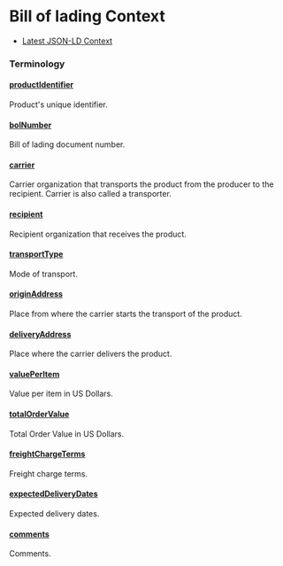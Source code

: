 # Bill of lading Context

- [Latest JSON-LD Context](./bill-of-lading-v1.0.jsonld)

### Terminology

<h4 id="productIdentifier"><a href="#productIdentifier">productIdentifier</a></h4>

Product's unique identifier. 

<h4 id="bolNumber"><a href="#bolNumber">bolNumber</a></h4>

Bill of lading document number. 

<h4 id="carrier"><a href="#carrier">carrier</a></h4>

Carrier organization that transports the product from the producer to the recipient. Carrier is also called a transporter.

<h4 id="recipient"><a href="#recipient">recipient</a></h4>

Recipient organization that receives the product. 

<h4 id="transportType"><a href="#transportType">transportType</a></h4>

Mode of transport. 

<h4 id="originAddress"><a href="#originAddress">originAddress</a></h4>

Place from where the carrier starts the transport of the product. 

<h4 id="deliveryAddress"><a href="#deliveryAddress">deliveryAddress</a></h4>

Place where the carrier delivers the product.

<h4 id="valuePerItem"><a href="#valuePerItem">valuePerItem</a></h4>

Value per item in US Dollars. 

<h4 id="totalOrderValue"><a href="#totalOrderValue">totalOrderValue</a></h4>

Total Order Value in US Dollars. 

<h4 id="freightChargeTerms"><a href="#freightChargeTerms">freightChargeTerms</a></h4>

Freight charge terms. 

<h4 id="expectedDeliveryDates"><a href="#expectedDeliveryDates">expectedDeliveryDates</a></h4>

Expected delivery dates. 

<h4 id="comments"><a href="#comments">comments</a></h4>

Comments.